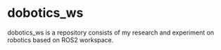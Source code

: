 # dobotics_ws
dobotics_ws is a repository consists of my research and experiment on robotics based on ROS2 workspace.
